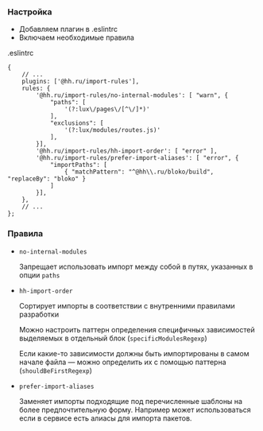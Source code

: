 ### Настройка

- Добавляем плагин в .eslintrc 
- Включаем необходимые правила

.eslintrc 
```
{
    // ...
    plugins: ['@hh.ru/import-rules'],
    rules: {
        '@hh.ru/import-rules/no-internal-modules': [ "warn", {
            "paths": [
                '(?:lux\/pages\/[^\/]*)'
            ],
            "exclusions": [
                '(?:lux/modules/routes.js)'
            ],
        }],
        '@hh.ru/import-rules/hh-import-order': [ "error" ],
        '@hh.ru/import-rules/prefer-import-aliases': [ "error", {
            "importPaths": [
                { "matchPattern": "^@hh\\.ru/bloko/build", "replaceBy": "bloko" }
            ]
        }],
    },
    // ...
};
```

### Правила

- `no-internal-modules`

    Запрещает использовать импорт между собой в путях, указанных в опции `paths`

- `hh-import-order`

    Сортирует импорты в соответствии с внутренними правилами разработки

    Можно настроить паттерн определения специфичных зависимостей выделяемых в отдельный блок (`specificModulesRegexp`)

    Если какие-то зависимости должны быть импортированы в самом начале файла — можно определить их с помощью паттерна (`shouldBeFirstRegexp`)

- `prefer-import-aliases`

    Заменяет импорты подходящие под перечисленные шаблоны на более предпочтительную форму. Например может 
    использоваться если в сервисе есть алиасы для импорта пакетов.
